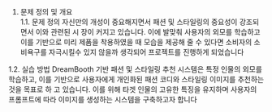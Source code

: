 1. 문제 정의 및 개요  
1.1. 문제 정의 
	자신만의 개성이 중요해지면서 패션 및 스타일링의 중요성이 강조되면서 이와 관련된  시	장이 커지고 있습니다. 
	이에 발맞춰 사용자의 외모를 학습하고 이를 기반으로 미리 제품을 착용하였을 때 모습을 	제공해 줄 수 있다면 소비자의 소비욕구를 자극시킬수 있지 않을까 생각되어 프로젝트를 	진행하게 되었습니다 

1.2. 실습 방법
	DreamBooth 기반 패션 및 스타일링 추천 시스템은 특정 인물의 외모를 학습하고, 이를 	기반으로 사용자에게 개인화된 패션 코디와 스타일링 이미지를 추천하는 것을 목표로 하	고 있습니다. 
	이를 위해 타겟 인물의 고유한 특징을 유지하며 사용자의 프롬프트에 따라 이미지를  	생성하는 시스템을 구축하고자 합니다
